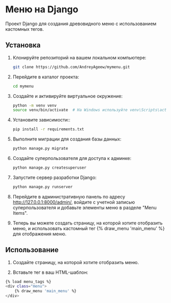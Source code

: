 # Меню на Django

Проект Django для создания древовидного меню с использованием кастомных тегов.

## Установка

1. Клонируйте репозиторий на вашем локальном компьютере:

   ```bash
   git clone https://github.com/AndreyAgeew/mymenu.git
   
2. Перейдите в каталог проекта:

   ```bash
   cd mymenu

3. Создайте и активируйте виртуальное окружение:

   ```bash
   python -m venv venv
   source venv/bin/activate  # На Windows используйте venv\Scripts\activate

4. Установите зависимости::

   ```bash
   pip install -r requirements.txt

5. Выполните миграции для создания базы данных:

   ```bash
   python manage.py migrate
   
6. Создайте суперпользователя для доступа к админке:

   ```bash
   python manage.py createsuperuser

7. Запустите сервер разработки Django:

   ```bash
   python manage.py runserver

8. Перейдите в административную панель по адресу http://127.0.0.1:8000/admin/, войдите с учетной записью суперпользователя и добавьте элементы меню в разделе "Menu Items".

9. Теперь вы можете создать страницу, на которой хотите отобразить меню, и использовать кастомный тег {% draw_menu 'main_menu' %} для отображения меню.

## Использование

1. Создайте страницу, на которой хотите отобразить меню.

2. Вставьте тег в ваш HTML-шаблон:

  ```bash
  {% load menu_tags %}
  <div class="menu">
      {% draw_menu 'main_menu' %}
  </div>
   
